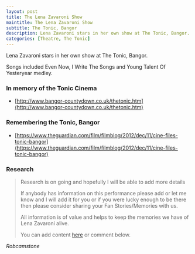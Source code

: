 ```yaml
---
layout: post
title: The Lena Zavaroni Show
maintitle: The Lena Zavaroni Show
subtitle: The Tonic, Bangor
description: Lena Zavaroni stars in her own show at The Tonic, Bangor.
categories: [Theatre, The Tonic]
---
```


Lena Zavaroni stars in her own show at The Tonic, Bangor.

Songs included Even Now, I Write The Songs and Young Talent Of Yesteryear medley.

### In memory of the Tonic Cinema
* [http://www.bangor-countydown.co.uk/thetonic.htm](http://www.bangor-countydown.co.uk/thetonic.htm)

### Remembering the Tonic, Bangor
* [https://www.theguardian.com/film/filmblog/2012/dec/11/cine-files-tonic-bangor](https://www.theguardian.com/film/filmblog/2012/dec/11/cine-files-tonic-bangor)

### Research
> Research is on going and hopefully I will be able to add more details
>
> If anybody has information on this performance please add or let me know and I will add it for you or if you were lucky enough to be there then please consider sharing your Fan Stories/Memories with us.
>
> All information is of value and helps to keep the memories we have of Lena Zavaroni alive.
>
> You can add content [here](https://github.com/FanzOfLenaZavaroni/fanzoflenazavaroni.github.io) or comment below.

<cite>Robcamstone</cite>

<style>
.dt-published {display: none;}
.post-meta:after {content: "20, 21 October 1980";}
.height-adjust1 {width:auto; height:350px;}
.height-adjust2 {width:auto; height:307px;}
</style>

